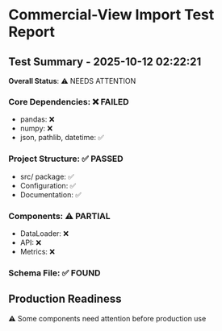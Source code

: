 # Commercial-View Import Test Report

## Test Summary - 2025-10-12 02:22:21

**Overall Status**: ⚠️ NEEDS ATTENTION

### Core Dependencies: ❌ FAILED
- pandas: ❌
- numpy: ❌
- json, pathlib, datetime: ✅

### Project Structure: ✅ PASSED
- src/ package: ✅
- Configuration: ✅
- Documentation: ✅

### Components: ⚠️ PARTIAL
- DataLoader: ❌
- API: ❌
- Metrics: ❌

### Schema File: ✅ FOUND

## Production Readiness
⚠️ Some components need attention before production use
